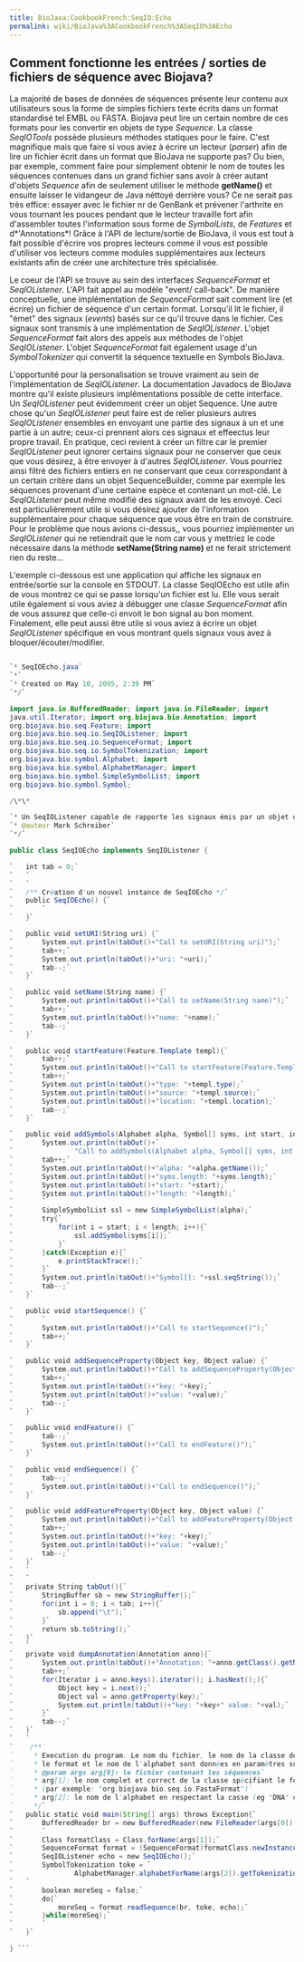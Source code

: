 ```yaml
---
title: BioJava:CookbookFrench:SeqIO:Echo
permalink: wiki/BioJava%3ACookbookFrench%3ASeqIO%3AEcho
---
```


Comment fonctionne les entrées / sorties de fichiers de séquence avec Biojava?
------------------------------------------------------------------------------

La majorité de bases de données de séquences présente leur contenu aux
utilisateurs sous la forme de simples fichiers texte écrits dans un
format standardisé tel EMBL ou FASTA. Biojava peut lire un certain
nombre de ces formats pour les convertir en objets de type *Sequence*.
La classe *SeqIOTools* possède plusieurs méthodes statiques pour le
faire. C'est magnifique mais que faire si vous aviez à écrire un lecteur
(*parser*) afin de lire un fichier écrit dans un format que BioJava ne
supporte pas? Ou bien, par exemple, comment faire pour simplement
obtenir le nom de toutes les séquences contenues dans un grand fichier
sans avoir à créer autant d'objets *Sequence* afin de seulement utiliser
le méthode **getName()** et ensuite laisser le vidangeur de Java néttoyé
derrière vous? Ce ne serait pas très effice: essayer avec le fichier nr
de GenBank et prévener l'arthrite en vous tournant les pouces pendant
que le lecteur travaille fort afin d'assembler toutes l'information sous
forme de *SymbolLists*, de *Features* et d*'Annotations*! Grâce à l'API
de lecture/sortie de BioJava, il vous est tout à fait possible d'écrire
vos propres lecteurs comme il vous est possible d'utiliser vos lecteurs
comme modules supplémentaires aux lecteurs existants afin de créer une
architecture très spécialisée.

Le coeur de l'API se trouve au sein des interfaces *SequenceFormat* et
*SeqIOListener*. L'API fait appel au modèle "event/ call-back". De
manière conceptuelle, une implémentation de *SequenceFormat* sait
comment lire (et écrire) un fichier de séquence d'un certain format.
Lorsqu'il lit le fichier, il "émet" des signaux (*events*) basés sur ce
qu'il trouve dans le fichier. Ces signaux sont transmis à une
implémentation de *SeqIOListener*. L'objet *SequenceFormat* fait alors
des appels aux méthodes de l'objet *SeqIOListener*. L'objet
*SequenceFormat* fait également usage d'un *SymbolTokenizer* qui
convertit la séquence textuelle en Symbols BioJava.

L'opportunité pour la personalisation se trouve vraiment au sein de
l'implémentation de *SeqIOListener*. La documentation Javadocs de
BioJava montre qu'il existe plusieurs implémentations possible de cette
interface. Un *SeqIOListener* peut évidemment créer un objet Sequence.
Une autre chose qu'un *SeqIOListener* peut faire est de relier plusieurs
autres *SeqIOListener* ensembles en envoyant une partie des signaux à un
et une partie à un autre; ceux-ci prennent alors ces signaux et
effeectus leur propre travail. En pratique, ceci revient à créer un
filtre car le premier *SeqIOListener* peut ignorer certains signaux pour
ne conserver que ceux que vous désirez, à être envoyer à d'autres
*SeqIOListener*. Vous pourriez ainsi filtré des fichiers entiers en ne
conservant que ceux correspondant à un certain critère dans un objet
SequenceBuilder, comme par exemple les séquences provenant d'une
certaine espèce et contenant un mot-clé. Le *SeqIOListener* peut même
modifié des signaux avant de les envoyé. Ceci est particulièrement utile
si vous désirez ajouter de l'information supplémentaire pour chaque
séquence que vous être en train de construire. Pour le problème que nous
avions ci-dessus,, vous pourriez implémenter un *SeqIOListener* qui ne
retiendrait que le nom car vous y mettriez le code nécessaire dans la
méthode **setName(String name)** et ne ferait strictement rien du
reste...

L'exemple ci-dessous est une application qui affiche les signaux en
entrée/sortie sur la console en STDOUT. La classe SeqIOEcho est utile
afin de vous montrez ce qui se passe lorsqu'un fichier est lu. Elle vous
serait utile également si vous aviez à débugger une classe
*SequenceFormat* afin de vous assurez que celle-ci envoit le bon signal
au bon moment. Finalement, elle peut aussi être utile si vous aviez à
écrire un objet *SeqIOListener* spécifique en vous montrant quels
signaux vous avez à bloquer/écouter/modifier.

```java /\*

`* SeqIOEcho.java`  
`*`  
`* Created on May 10, 2005, 2:39 PM`  
`*/`

import java.io.BufferedReader; import java.io.FileReader; import
java.util.Iterator; import org.biojava.bio.Annotation; import
org.biojava.bio.seq.Feature; import
org.biojava.bio.seq.io.SeqIOListener; import
org.biojava.bio.seq.io.SequenceFormat; import
org.biojava.bio.seq.io.SymbolTokenization; import
org.biojava.bio.symbol.Alphabet; import
org.biojava.bio.symbol.AlphabetManager; import
org.biojava.bio.symbol.SimpleSymbolList; import
org.biojava.bio.symbol.Symbol;

/\*\*

`* Un SeqIOListener capable de rapporte les signaux émis par un objet d'un format donné`  
`* @auteur Mark Schreiber`  
`*/`

public class SeqIOEcho implements SeqIOListener {

`   int tab = 0;`  
`   `  
`   `  
`   /** Création d'un nouvel instance de SeqIOEcho */`  
`   public SeqIOEcho() {`  
`       `  
`   }`

`   public void setURI(String uri) {`  
`       System.out.println(tabOut()+"Call to setURI(String uri)");`  
`       tab++;`  
`       System.out.println(tabOut()+"uri: "+uri);`  
`       tab--;`  
`   }`

`   public void setName(String name) {`  
`       System.out.println(tabOut()+"Call to setName(String name)");`  
`       tab++;`  
`       System.out.println(tabOut()+"name: "+name);`  
`       tab--;`  
`   }`

`   public void startFeature(Feature.Template templ){`  
`       tab++;`  
`       System.out.println(tabOut()+"Call to startFeature(Feature.Template templ)");`  
`       tab++;`  
`       System.out.println(tabOut()+"type: "+templ.type);`  
`       System.out.println(tabOut()+"source: "+templ.source);`  
`       System.out.println(tabOut()+"location: "+templ.location);`  
`       tab--;`  
`   }`

`   public void addSymbols(Alphabet alpha, Symbol[] syms, int start, int length) {`  
`       System.out.println(tabOut()+`  
`               "Call to addSymbols(Alphabet alpha, Symbol[] syms, int start, int length)");`  
`       tab++;`  
`       System.out.println(tabOut()+"alpha: "+alpha.getName());`  
`       System.out.println(tabOut()+"syms.length: "+syms.length);`  
`       System.out.println(tabOut()+"start: "+start);`  
`       System.out.println(tabOut()+"length: "+length);`  
`       `  
`       SimpleSymbolList ssl = new SimpleSymbolList(alpha);`  
`       try{`  
`           for(int i = start; i < length; i++){`  
`               ssl.addSymbol(syms[i]);`  
`           }`  
`       }catch(Exception e){`  
`           e.printStackTrace();`  
`       }`  
`       System.out.println(tabOut()+"Symbol[]: "+ssl.seqString());`  
`       tab--;`  
`   }`

`   public void startSequence() {`  
`       `  
`       System.out.println(tabOut()+"Call to startSequence()");`  
`       tab++;`  
`   }`

`   public void addSequenceProperty(Object key, Object value) {`  
`       System.out.println(tabOut()+"Call to addSequenceProperty(Object key, Object value) ");`  
`       tab++;`  
`       System.out.println(tabOut()+"key: "+key);`  
`       System.out.println(tabOut()+"value: "+value);`  
`       tab--;`  
`   }`

`   public void endFeature() {`  
`       tab--;`  
`       System.out.println(tabOut()+"Call to endFeature()");`  
`   }`

`   public void endSequence() {`  
`       tab--;`  
`       System.out.println(tabOut()+"Call to endSequence()");`  
`   }`

`   public void addFeatureProperty(Object key, Object value) {`  
`       System.out.println(tabOut()+"Call to addFeatureProperty(Object key, Object value)");`  
`       tab++;`  
`       System.out.println(tabOut()+"key: "+key);`  
`       System.out.println(tabOut()+"value: "+value);`  
`       tab--;`  
`   }`  
`   `  
`   `  
`   private String tabOut(){`  
`       StringBuffer sb = new StringBuffer();`  
`       for(int i = 0; i < tab; i++){`  
`           sb.append("\t");`  
`       }`  
`       return sb.toString();`  
`   }`  
`   `  
`   private void dumpAnnotation(Annotation anno){`  
`       System.out.println(tabOut()+"Annotation: "+anno.getClass().getName());`  
`       tab++;`  
`       for(Iterator i = anno.keys().iterator(); i.hasNext();){`  
`           Object key = i.next();`  
`           Object val = anno.getProperty(key);`  
`           System.out.println(tabOut()+"key: "+key+" value: "+val);`  
`       }`  
`       tab--;`  
`   }`  
`   `  
`    /**`  
`     * Execution du program. Le nom du fichier, le nom de la classe definissant `  
`     * le format et le nom de l'alphabet sont données en paramètres sur la ligne de commande.`  
`     * @param args arg[0]: le fichier contenant les séquences`  
`     * arg[1]: le nom complet et correct de la classe spécifiant le format`  
`     * (par exemple: "org.biojava.bio.seq.io.FastaFormat")`  
`     * arg[2]: le nom de l'alphabet en respectant la casse (eg "DNA" or "Protein");`  
`     */`  
`   public static void main(String[] args) throws Exception{`  
`       BufferedReader br = new BufferedReader(new FileReader(args[0]));`  
`       `  
`       Class formatClass = Class.forName(args[1]);`  
`       SequenceFormat format = (SequenceFormat)formatClass.newInstance();`  
`       SeqIOListener echo = new SeqIOEcho();`  
`       SymbolTokenization toke = `  
`               AlphabetManager.alphabetForName(args[2]).getTokenization("token");`  
`   `  
`       boolean moreSeq = false;`  
`       do{`  
`           moreSeq = format.readSequence(br, toke, echo);`  
`       }while(moreSeq);`  
`       `  
`   }`

} ```
